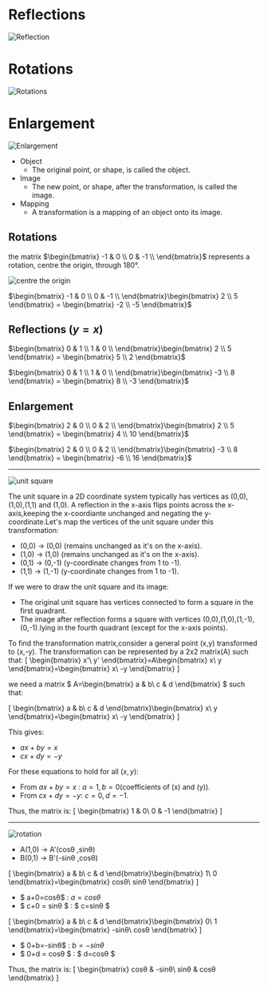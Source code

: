 # Reflections

![ Reflection](./Reflection.png)

# Rotations 

![Rotations](./Rotation.png)

# Enlargement 

![Enlargement](./Enlargement.png)


- Object
  - The original point, or shape, is called the object.
- Image
  - The new point, or shape, after the transformation, is called the image.
- Mapping
  - A transformation is a mapping of an object onto its image.


## Rotations

 the matrix $\begin{bmatrix}
 -1 & 0 \\
 0  & -1 \\
 \end{bmatrix}$ represents a rotation, centre the origin, through 180°.

![centre the origin](./centre_origin_180.png)

$\begin{bmatrix}
 -1 & 0 \\
 0  & -1 \\
\end{bmatrix}\begin{bmatrix}
2 \\
5 
\end{bmatrix} = \begin{bmatrix}
-2 \\
-5
\end{bmatrix}$


## Reflections $(y=x)$
$\begin{bmatrix}
 0 & 1 \\
 1  & 0 \\
\end{bmatrix}\begin{bmatrix}
2 \\
5 
\end{bmatrix} = \begin{bmatrix}
5 \\
2
\end{bmatrix}$


$\begin{bmatrix}
 0 & 1 \\
 1  & 0 \\
\end{bmatrix}\begin{bmatrix}
-3 \\
8
\end{bmatrix} = \begin{bmatrix}
8 \\
-3
\end{bmatrix}$

## Enlargement
$\begin{bmatrix}
 2 & 0 \\
 0  & 2 \\
\end{bmatrix}\begin{bmatrix}
2 \\
5 
\end{bmatrix} = \begin{bmatrix}
4 \\
10
\end{bmatrix}$


$\begin{bmatrix}
 2 & 0 \\
 0  & 2 \\
\end{bmatrix}\begin{bmatrix}
-3 \\
8
\end{bmatrix} = \begin{bmatrix}
-6 \\
16
\end{bmatrix}$

---


![unit square](./square.png)

The unit square in a 2D coordinate system typically has vertices as (0,0),(1,0),(1,1) and (1,0). A reflection in the x-axis flips points across the x-axis,keeping the x-coordiante unchanged and negating the y-coordinate.Let's map the vertices of the unit square under this transformation:
- (0,0) → (0,0) (remains unchanged as it's on the x-axis).
- (1,0) → (1,0) (remains unchanged as it's on the x-axis).
- (0,1) → (0,-1) (y-coordinate changes from 1 to -1).
- (1,1) → (1,-1) (y-coordinate changes from 1 to -1).

If we were to draw the unit square and its image:
- The original unit square has vertices connected to form a square in the first quadrant.
- The image after reflection forms a square with vertices (0,0),(1,0),(1,-1),(0,-1).lying in the fourth quadrant (except for the x-axis points).

To find the transformation matrix,consider a general point (x,y) transformed to (x,-y). The transformation can be represented by a 2x2 matrix(A) such that:
\[
\begin{bmatrix}
x'\\
y'
\end{bmatrix}=A\begin{bmatrix}
x\\
y
\end{bmatrix}=\begin{bmatrix}
x\\
-y
\end{bmatrix}
\]

we need a matrix $ A=\begin{bmatrix}
a & b\\
c & d
\end{bmatrix} $ such that:

\[
\begin{bmatrix}
a & b\\
c & d
\end{bmatrix}\begin{bmatrix}
x\\
y
\end{bmatrix}=\begin{bmatrix}
x\\
-y
\end{bmatrix}
\]

This gives:
- $ax + by = x$
- $cx + dy = -y$

For these equations to hold for all $(x,y)$:
- From $ax+by=x$ : $a=1,b=0$(coefficients of (x)  and (y)).
- From $cx+dy=-y$: $c=0,d=-1$.

Thus, the matrix is:
\[
\begin{bmatrix}
1 & 0\\
0 & -1
\end{bmatrix}
\]


---

![rotation ](./geogebra-export2.png)

- A(1,0) → A'(cosθ ,sinθ)
- B(0,1) → B'(-sinθ ,cosθ)


\[
\begin{bmatrix}
a & b\\
c & d
\end{bmatrix}\begin{bmatrix}
1\\
0
\end{bmatrix}=\begin{bmatrix}
cosθ\\
sinθ
\end{bmatrix}
\]

- $ a+0=cosθ$ : $a=cosθ$
- $ c+0 = sinθ $ : $ c=sinθ $


\[
\begin{bmatrix}
a & b\\
c & d
\end{bmatrix}\begin{bmatrix}
0\\
1
\end{bmatrix}=\begin{bmatrix}
-sinθ\\
cosθ
\end{bmatrix}
\]

- $ 0+b=-sinθ$ : $b=-sinθ$
- $ 0+d = cosθ $ : $ d=cosθ $

Thus, the matrix is:
\[
\begin{bmatrix}
cosθ & -sinθ\\
sinθ & cosθ
\end{bmatrix}
\]
